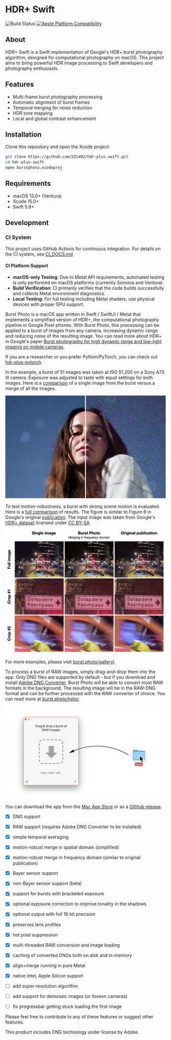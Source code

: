 # HDR+ Swift

![Build Status](https://github.com/SZim92/hdr-plus-swift/actions/workflows/main.yml/badge.svg)
[![Apple Platform Compatibility](https://github.com/SZim92/hdr-plus-swift/actions/workflows/cross-platform.yml/badge.svg)](https://github.com/SZim92/hdr-plus-swift/actions/workflows/cross-platform.yml)

## About
HDR+ Swift is a Swift implementation of Google's HDR+ burst photography algorithm, designed for computational photography on macOS. This project aims to bring powerful HDR image processing to Swift developers and photography enthusiasts.

## Features
- Multi-frame burst photography processing
- Automatic alignment of burst frames
- Temporal merging for noise reduction
- HDR tone mapping
- Local and global contrast enhancement

## Installation
Clone this repository and open the Xcode project:

```bash
git clone https://github.com/SZim92/hdr-plus-swift.git
cd hdr-plus-swift
open burstphoto.xcodeproj
```

## Requirements
- macOS 13.0+ (Ventura)
- Xcode 15.0+
- Swift 5.9+

## Development

### CI System
This project uses GitHub Actions for continuous integration. For details on the CI system, see [CI_DOCS.md](CI_DOCS.md).

#### CI Platform Support
- **macOS-only Testing**: Due to Metal API requirements, automated testing is only performed on macOS platforms (currently Sonoma and Ventura).
- **Build Verification**: CI primarily verifies that the code builds successfully and collects Metal environment diagnostics.
- **Local Testing**: For full testing including Metal shaders, use physical devices with proper GPU support.

Burst Photo is a macOS app written in Swift / SwiftUI / Metal that implements a simplified version of HDR+, the computational photography pipeline in Google Pixel phones. With Burst Photo, this processing can be applied to a burst of images from any camera, increasing dynamic range and reducing noise of the resulting image. You can read more about HDR+ in Google's paper [Burst photography for high dynamic range and low-light imaging on mobile cameras](http://static.googleusercontent.com/media/www.hdrplusdata.org/en//hdrplus.pdf).

If you are a researcher or you prefer Python/PyTorch, you can check out [hdr-plus-pytorch](https://github.com/martin-marek/hdr-plus-pytorch).


In the example, a burst of 51 images was taken at ISO 51,200 on a Sony A7S III camera. Exposure was adjusted to taste with equal settings for both images. Here is a [comparison](docs/assets/images/gallery/monika_stars.jpg) of a single image from the burst versus a merge of all the images.

![](docs/assets/images/home/monika_stars.jpg)

To test motion-robustness, a burst with strong scene motion is evaluated. Here is a [full comparison](docs/assets/images/gallery/robustness_comparison.jpg) of results. The figure is similar to Figure 6 in Google's original [publication](http://static.googleusercontent.com/media/www.hdrplusdata.org/en//hdrplus.pdf). The input image was taken from Google's [HDR+ dataset](https://hdrplusdata.org/dataset.html) licensed under [CC BY-SA](https://creativecommons.org/licenses/by-sa/4.0/).

![](docs/assets/images/tech/robustness_comparison.jpg)

For more examples, please visit [burst.photo/gallery/](https://burst.photo/gallery/).


To process a burst of RAW images, simply drag-and-drop them into the app. Only DNG files are supported by default - but if you download and install [Adobe DNG Converter](https://helpx.adobe.com/camera-raw/using/adobe-dng-converter.html), Burst Photo will be able to convert most RAW formats in the background. The resulting image will be in the RAW-DNG format and can be further processed with the RAW converter of choice. You can read more at [burst.photo/help/](https://burst.photo/help/).

![](docs/assets/images/help/drag-and-drop.jpg)


You can download the app from the [Mac App Store](https://burst.photo/download/) or as a [GitHub release](https://github.com/martin-marek/hdr-plus-swift/releases).

- [x] DNG support
- [x] RAW support (requires Adobe DNG Converter to be installed)
- [x] simple temporal averaging
- [x] motion-robust merge in spatial domain (simplified)
- [x] motion-robust merge in frequency domain (similar to original publication)
- [x] Bayer sensor support
- [x] non-Bayer sensor support (beta)
- [x] support for bursts with bracketed exposure
- [x] optional exposure correction to improve tonality in the shadows
- [x] optional output with full 16 bit precision
- [x] preserves lens profiles
- [x] hot pixel suppression
- [x] multi-threaded RAW conversion and image loading
- [x] caching of converted DNGs both on disk and in-memory
- [x] align+merge running in pure Metal
- [x] native Intel, Apple Silicon support

- [ ] add super-resolution algorithm
- [ ] add support for demosaic images (or foveon cameras)
- [ ] fix progressbar getting stuck loading the first image

Please feel free to contribute to any of these features or suggest other features.


This product includes DNG technology under license by Adobe.
